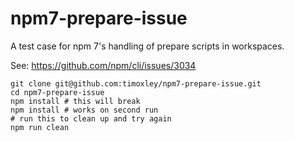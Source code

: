 # npm7-prepare-issue

A test case for npm 7's handling of prepare scripts in workspaces.

See: https://github.com/npm/cli/issues/3034

```
git clone git@github.com:timoxley/npm7-prepare-issue.git
cd npm7-prepare-issue
npm install # this will break
npm install # works on second run
# run this to clean up and try again
npm run clean
```
